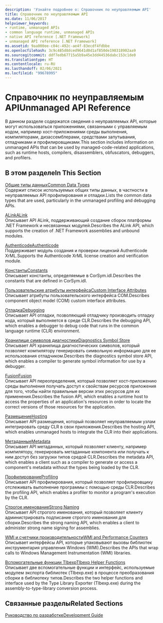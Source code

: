 ```yaml
---
description: 'Узнайте подробнее о: Справочник по неуправляемым API'
title: Справочник по неуправляемым API
ms.date: 11/06/2017
helpviewer_keywords:
- runtime, unmanaged APIs
- common language runtime, unmanaged APIs
- native API reference [.NET Framework]
- unmanaged API reference [.NET Framework]
ms.assetid: 9aa000ee-c04c-492c-ae4f-83ecdf4fdbbe
ms.openlocfilehash: 3c9c485d8dced9641d0d1af850de190318902aa9
ms.sourcegitcommit: ddf7edb67715a5b9a45e3dd44536dabc153c1de0
ms.translationtype: HT
ms.contentlocale: ru-RU
ms.lasthandoff: 02/06/2021
ms.locfileid: "99678995"
---
```

# <a name="unmanaged-api-reference"></a><span data-ttu-id="d4a63-103">Справочник по неуправляемым API</span><span class="sxs-lookup"><span data-stu-id="d4a63-103">Unmanaged API Reference</span></span>

<span data-ttu-id="d4a63-104">В данном разделе содержатся сведения о неуправляемых API, которые могут использоваться приложениями, связанными с управляемым кодом, например хост-приложениями среды выполнения, компиляторами, дизассемблерами, средствами запутывания, отладчиками и профилировщиками.</span><span class="sxs-lookup"><span data-stu-id="d4a63-104">This section includes information on unmanaged APIs that can be used by managed-code-related applications, such as runtime hosts, compilers, disassemblers, obfuscators, debuggers, and profilers.</span></span>  
  
## <a name="in-this-section"></a><span data-ttu-id="d4a63-105">В этом разделе</span><span class="sxs-lookup"><span data-stu-id="d4a63-105">In This Section</span></span>  

 [<span data-ttu-id="d4a63-106">Общие типы данных</span><span class="sxs-lookup"><span data-stu-id="d4a63-106">Common Data Types</span></span>](common-data-types-unmanaged-api-reference.md)  
 <span data-ttu-id="d4a63-107">Содержит список используемых общих типы данных, в частности в неуправляемых API профилирования и отладки.</span><span class="sxs-lookup"><span data-stu-id="d4a63-107">Lists the common data types that are used, particularly in the unmanaged profiling and debugging APIs.</span></span>  
  
 [<span data-ttu-id="d4a63-108">ALink</span><span class="sxs-lookup"><span data-stu-id="d4a63-108">ALink</span></span>](./alink/index.md)  
 <span data-ttu-id="d4a63-109">Описывает API ALink, поддерживающий создание сборок платформы .NET Framework и несвязанных модулей.</span><span class="sxs-lookup"><span data-stu-id="d4a63-109">Describes the ALink API, which supports the creation of .NET Framework assemblies and unbound modules.</span></span>  
  
 [<span data-ttu-id="d4a63-110">Authenticode</span><span class="sxs-lookup"><span data-stu-id="d4a63-110">Authenticode</span></span>](./authenticode/index.md)  
 <span data-ttu-id="d4a63-111">Поддерживает модуль создания и проверки лицензий Authenticode XrML.</span><span class="sxs-lookup"><span data-stu-id="d4a63-111">Supports the Authenticode XrML license creation and verification module.</span></span>  
  
 [<span data-ttu-id="d4a63-112">Константы</span><span class="sxs-lookup"><span data-stu-id="d4a63-112">Constants</span></span>](constants-unmanaged-api-reference.md)  
 <span data-ttu-id="d4a63-113">Описывает константы, определяемые в CorSym.idl.</span><span class="sxs-lookup"><span data-stu-id="d4a63-113">Describes the constants that are defined in CorSym.idl.</span></span>  
  
 <span data-ttu-id="d4a63-114">[Пользовательские атрибуты интерфейса](/previous-versions/dotnet/netframework-4.0/ms231946(v=vs.100))</span><span class="sxs-lookup"><span data-stu-id="d4a63-114">[Custom Interface Attributes](/previous-versions/dotnet/netframework-4.0/ms231946(v=vs.100))</span></span>  
 <span data-ttu-id="d4a63-115">Описывает атрибуты пользовательского интерфейса COM.</span><span class="sxs-lookup"><span data-stu-id="d4a63-115">Describes component object model (COM) custom interface attributes.</span></span>  
  
 [<span data-ttu-id="d4a63-116">Отладка</span><span class="sxs-lookup"><span data-stu-id="d4a63-116">Debugging</span></span>](./debugging/index.md)  
 <span data-ttu-id="d4a63-117">Описывает API отладки, позволяющий отладчику производить отладку кода, который выполняется в среде CLR.</span><span class="sxs-lookup"><span data-stu-id="d4a63-117">Describes the debugging API, which enables a debugger to debug code that runs in the common language runtime (CLR) environment.</span></span>  
  
 [<span data-ttu-id="d4a63-118">Хранилище символов диагностики</span><span class="sxs-lookup"><span data-stu-id="d4a63-118">Diagnostics Symbol Store</span></span>](./diagnostics/index.md)  
 <span data-ttu-id="d4a63-119">Описывает API хранилища диагностических символов, который позволяет компилятору генерировать символьную информацию для ее использования отладчиком.</span><span class="sxs-lookup"><span data-stu-id="d4a63-119">Describes the diagnostics symbol store API, which enables a compiler to generate symbol information for use by a debugger.</span></span>  
  
 [<span data-ttu-id="d4a63-120">Fusion</span><span class="sxs-lookup"><span data-stu-id="d4a63-120">Fusion</span></span>](./fusion/index.md)  
 <span data-ttu-id="d4a63-121">Описывает API переопределения, который позволяет хост-приложению среды выполнения получать доступ к свойствам ресурсов приложения для того, чтобы найти правильные версии этих ресурсов для их применения.</span><span class="sxs-lookup"><span data-stu-id="d4a63-121">Describes the fusion API, which enables a runtime host to access the properties of an application's resources in order to locate the correct versions of those resources for the application.</span></span>  
  
 [<span data-ttu-id="d4a63-122">Размещение</span><span class="sxs-lookup"><span data-stu-id="d4a63-122">Hosting</span></span>](./hosting/index.md)  
 <span data-ttu-id="d4a63-123">Описывает API размещения, который позволяет неуправляемым узлам интегрировать среду CLR в свои приложения.</span><span class="sxs-lookup"><span data-stu-id="d4a63-123">Describes the hosting API, which enables unmanaged hosts to integrate the CLR into their applications.</span></span>  
  
 [<span data-ttu-id="d4a63-124">Метаданные</span><span class="sxs-lookup"><span data-stu-id="d4a63-124">Metadata</span></span>](./metadata/index.md)  
 <span data-ttu-id="d4a63-125">Описывает API метаданных, который позволяет клиенту, например компилятору, генерировать метаданные компонента или получать к ним доступ без загрузки типов средой CLR.</span><span class="sxs-lookup"><span data-stu-id="d4a63-125">Describes the metadata API, which enables a client such as a compiler to generate or access a component's metadata without the types being loaded by the CLR.</span></span>  
  
 [<span data-ttu-id="d4a63-126">Профилирование</span><span class="sxs-lookup"><span data-stu-id="d4a63-126">Profiling</span></span>](./profiling/index.md)  
 <span data-ttu-id="d4a63-127">Описывает API профилирования, который позволяет профилировщику отслеживать выполнение программы с помощью среды CLR.</span><span class="sxs-lookup"><span data-stu-id="d4a63-127">Describes the profiling API, which enables a profiler to monitor a program's execution by the CLR.</span></span>  
  
 [<span data-ttu-id="d4a63-128">Строгое именование</span><span class="sxs-lookup"><span data-stu-id="d4a63-128">Strong Naming</span></span>](./strong-naming/index.md)  
 <span data-ttu-id="d4a63-129">Описывает API строгого именования, который позволяет клиенту администрировать подписание строгого именования для сборки.</span><span class="sxs-lookup"><span data-stu-id="d4a63-129">Describes the strong naming API, which enables a client to administer strong name signing for assemblies.</span></span>  

 [<span data-ttu-id="d4a63-130">WMI и счетчики производительности</span><span class="sxs-lookup"><span data-stu-id="d4a63-130">WMI and Performance Counters</span></span>](wmi/index.md)  
 <span data-ttu-id="d4a63-131">Описывает интерфейсы API, которые упаковывают вызовы библиотек инструментария управления Windows (WMI).</span><span class="sxs-lookup"><span data-stu-id="d4a63-131">Describes the APIs that wrap calls to Windows Management Instrumentation (WMI) libraries.</span></span>
  
 [<span data-ttu-id="d4a63-132">Вспомогательные функции Tlbexp</span><span class="sxs-lookup"><span data-stu-id="d4a63-132">Tlbexp Helper Functions</span></span>](./tlbexp/index.md)  
 <span data-ttu-id="d4a63-133">Описывает две вспомогательные функции и интерфейс, используемые модулем экспорта библиотек (Tlbexp.exe) в процессе преобразования сборки в библиотеку типов.</span><span class="sxs-lookup"><span data-stu-id="d4a63-133">Describes the two helper functions and interface used by the Type Library Exporter (Tlbexp.exe) during the assembly-to-type-library conversion process.</span></span>  
  
## <a name="related-sections"></a><span data-ttu-id="d4a63-134">Связанные разделы</span><span class="sxs-lookup"><span data-stu-id="d4a63-134">Related Sections</span></span>  

 [<span data-ttu-id="d4a63-135">Руководство по разработке</span><span class="sxs-lookup"><span data-stu-id="d4a63-135">Development Guide</span></span>](../development-guide.md)
